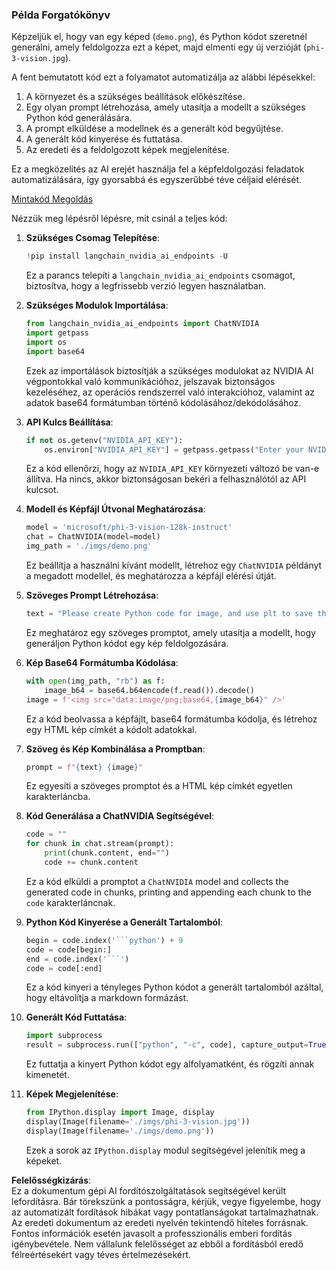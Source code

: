 ### Példa Forgatókönyv

Képzeljük el, hogy van egy képed (`demo.png`), és Python kódot szeretnél generálni, amely feldolgozza ezt a képet, majd elmenti egy új verzióját (`phi-3-vision.jpg`).

A fent bemutatott kód ezt a folyamatot automatizálja az alábbi lépésekkel:

1. A környezet és a szükséges beállítások előkészítése.
2. Egy olyan prompt létrehozása, amely utasítja a modellt a szükséges Python kód generálására.
3. A prompt elküldése a modellnek és a generált kód begyűjtése.
4. A generált kód kinyerése és futtatása.
5. Az eredeti és a feldolgozott képek megjelenítése.

Ez a megközelítés az AI erejét használja fel a képfeldolgozási feladatok automatizálására, így gyorsabbá és egyszerűbbé téve céljaid elérését.

[Mintakód Megoldás](../../../../../../code/06.E2E/E2E_Nvidia_NIM_Phi3_Vision.ipynb)

Nézzük meg lépésről lépésre, mit csinál a teljes kód:

1. **Szükséges Csomag Telepítése**:
    ```python
    !pip install langchain_nvidia_ai_endpoints -U
    ```
    Ez a parancs telepíti a `langchain_nvidia_ai_endpoints` csomagot, biztosítva, hogy a legfrissebb verzió legyen használatban.

2. **Szükséges Modulok Importálása**:
    ```python
    from langchain_nvidia_ai_endpoints import ChatNVIDIA
    import getpass
    import os
    import base64
    ```
    Ezek az importálások biztosítják a szükséges modulokat az NVIDIA AI végpontokkal való kommunikációhoz, jelszavak biztonságos kezeléséhez, az operációs rendszerrel való interakcióhoz, valamint az adatok base64 formátumban történő kódolásához/dekódolásához.

3. **API Kulcs Beállítása**:
    ```python
    if not os.getenv("NVIDIA_API_KEY"):
        os.environ["NVIDIA_API_KEY"] = getpass.getpass("Enter your NVIDIA API key: ")
    ```
    Ez a kód ellenőrzi, hogy az `NVIDIA_API_KEY` környezeti változó be van-e állítva. Ha nincs, akkor biztonságosan bekéri a felhasználótól az API kulcsot.

4. **Modell és Képfájl Útvonal Meghatározása**:
    ```python
    model = 'microsoft/phi-3-vision-128k-instruct'
    chat = ChatNVIDIA(model=model)
    img_path = './imgs/demo.png'
    ```
    Ez beállítja a használni kívánt modellt, létrehoz egy `ChatNVIDIA` példányt a megadott modellel, és meghatározza a képfájl elérési útját.

5. **Szöveges Prompt Létrehozása**:
    ```python
    text = "Please create Python code for image, and use plt to save the new picture under imgs/ and name it phi-3-vision.jpg."
    ```
    Ez meghatároz egy szöveges promptot, amely utasítja a modellt, hogy generáljon Python kódot egy kép feldolgozására.

6. **Kép Base64 Formátumba Kódolása**:
    ```python
    with open(img_path, "rb") as f:
        image_b64 = base64.b64encode(f.read()).decode()
    image = f'<img src="data:image/png;base64,{image_b64}" />'
    ```
    Ez a kód beolvassa a képfájlt, base64 formátumba kódolja, és létrehoz egy HTML kép címkét a kódolt adatokkal.

7. **Szöveg és Kép Kombinálása a Promptban**:
    ```python
    prompt = f"{text} {image}"
    ```
    Ez egyesíti a szöveges promptot és a HTML kép címkét egyetlen karakterláncba.

8. **Kód Generálása a ChatNVIDIA Segítségével**:
    ```python
    code = ""
    for chunk in chat.stream(prompt):
        print(chunk.content, end="")
        code += chunk.content
    ```
    Ez a kód elküldi a promptot a `ChatNVIDIA` model and collects the generated code in chunks, printing and appending each chunk to the `code` karakterláncnak.

9. **Python Kód Kinyerése a Generált Tartalomból**:
    ```python
    begin = code.index('```python') + 9
    code = code[begin:]
    end = code.index('```')
    code = code[:end]
    ```
    Ez a kód kinyeri a tényleges Python kódot a generált tartalomból azáltal, hogy eltávolítja a markdown formázást.

10. **Generált Kód Futtatása**:
    ```python
    import subprocess
    result = subprocess.run(["python", "-c", code], capture_output=True)
    ```
    Ez futtatja a kinyert Python kódot egy alfolyamatként, és rögzíti annak kimenetét.

11. **Képek Megjelenítése**:
    ```python
    from IPython.display import Image, display
    display(Image(filename='./imgs/phi-3-vision.jpg'))
    display(Image(filename='./imgs/demo.png'))
    ```
    Ezek a sorok az `IPython.display` modul segítségével jelenítik meg a képeket.

**Felelősségkizárás**:  
Ez a dokumentum gépi AI fordítószolgáltatások segítségével került lefordításra. Bár törekszünk a pontosságra, kérjük, vegye figyelembe, hogy az automatizált fordítások hibákat vagy pontatlanságokat tartalmazhatnak. Az eredeti dokumentum az eredeti nyelvén tekintendő hiteles forrásnak. Fontos információk esetén javasolt a professzionális emberi fordítás igénybevétele. Nem vállalunk felelősséget az ebből a fordításból eredő félreértésekért vagy téves értelmezésekért.